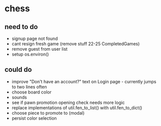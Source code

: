 # chess

## need to do
- signup page not found
- cant resign fresh game (remove stuff 22-25 CompletedGames)
- remove guest from user list
- setup os.environ()

## could do
- improve "Don't have an account?" text on Login page - currently jumps to two lines often
- choose board color
- sounds
- see if pawn promotion opening check needs more logic
- replace implementations of util.fen_to_list() with util.fen_to_dict()
- choose piece to promote to (modal)
- persist color selection